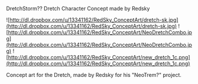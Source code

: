 DretchStorm?? Dretch Character Concept made by Redsky

![http://dl.dropbox.com/u/13341162/RedSky_ConceptArt/dretch-sk.jpg](http://dl.dropbox.com/u/13341162/RedSky_ConceptArt/dretch-sk.jpg)
![http://dl.dropbox.com/u/13341162/RedSky_ConceptArt/NeoDretchCombo.jpg](http://dl.dropbox.com/u/13341162/RedSky_ConceptArt/NeoDretchCombo.jpg)
![http://dl.dropbox.com/u/13341162/RedSky_ConceptArt/new_dretch_1c.png](http://dl.dropbox.com/u/13341162/RedSky_ConceptArt/new_dretch_1c.png)

Concept art for the Dretch, made by Redsky for his "NeoTrem?" project.